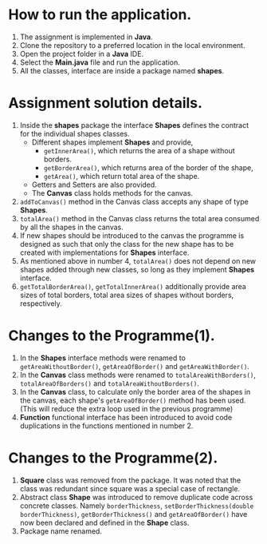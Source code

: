 # How to run the application.
1. The assignment is implemented in **Java**.
2. Clone the repository to a preferred location in the local environment.
3. Open the project folder in a **Java** IDE.
4. Select the **Main.java** file and run the application.
5. All the classes, interface are inside a package named **shapes**.

# Assignment solution details.
1. Inside the **shapes** package the interface **Shapes** defines the contract for the individual shapes classes.
   - Different shapes implement **Shapes** and provide,
     - `getInnerArea()`, which returns the area of a shape without borders.
     - `getBorderArea()`, which returns area of the border of the shape,
     - `getArea()`, which return total area of the shape.
   - Getters and Setters are also provided.
   - The **Canvas** class holds methods for the canvas.
2. `addToCanvas()` method in the Canvas class accepts any shape of type **Shapes**.
3. `totalArea()` method in the Canvas class returns the total area consumed by all the shapes in the canvas.
4. If new shapes should be introduced to the canvas the programme is designed as such that only the class for
   the new shape has to be created with implementations for **Shapes** interface.
5. As mentioned above in number 4, `totalArea()` does not depend on new shapes added through new classes, so long
   as they implement **Shapes** interface.
6. `getTotalBorderArea()`, `getTotalInnerArea()` additionally provide area sizes of total borders, total area
   sizes of shapes without borders, respectively.

# Changes to the Programme(1).
1. In the **Shapes** interface methods were renamed to `getAreaWithoutBorder()`, `getAreaOfBorder()`
   and `getAreaWithBorder()`.
2. In the **Canvas** class methods were renamed to `totalAreaWithBorders()`, `totalAreaOfBorders()` 
   and `totalAreaWithoutBorders()`.
3. In the **Canvas** class, to calculate only the border area of the shapes in the canvas, each shape's 
   `getAreaOfBorder()` method has been used. (This will reduce the extra loop used in the previous programme)
4. **Function** functional interface has been introduced to avoid code duplications in the functions 
   mentioned in number 2.

# Changes to the Programme(2).
1. **Square** class was removed from the package. It was noted that the class was redundant since square was
   a special case of rectangle.
2. Abstract class **Shape** was introduced to remove duplicate code across concrete classes. Namely `borderThickness`,
   `setBorderThickness(double borderThickness)`, `getBorderThickness()` and `getAreaOfBorder()` have now been 
   declared and defined in the **Shape** class.
3. Package name renamed.